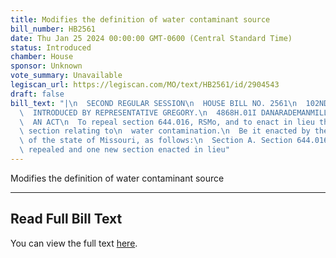```yaml
---
title: Modifies the definition of water contaminant source
bill_number: HB2561
date: Thu Jan 25 2024 00:00:00 GMT-0600 (Central Standard Time)
status: Introduced
chamber: House
sponsor: Unknown
vote_summary: Unavailable
legiscan_url: https://legiscan.com/MO/text/HB2561/id/2904543
draft: false
bill_text: "|\n  SECOND REGULAR SESSION\n  HOUSE BILL NO. 2561\n  102ND GENERAL ASSEMBLY\n\
  \  INTRODUCED BY REPRESENTATIVE GREGORY.\n  4868H.01I DANARADEMANMILLER,ChiefClerk\n\
  \  AN ACT\n  To repeal section 644.016, RSMo, and to enact in lieu thereof one new\
  \ section relating to\n  water contamination.\n  Be it enacted by the General Assembly\
  \ of the state of Missouri, as follows:\n  Section A. Section 644.016, RSMo, is\
  \ repealed and one new section enacted in lieu"
---
```

Modifies the definition of water contaminant source

---

## Read Full Bill Text

You can view the full text [here](https://legiscan.com/MO/text/HB2561/id/2904543).
